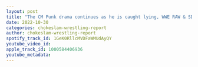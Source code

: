 ```yaml
---
layout: post
title: "The CM Punk drama continues as he is caught lying, WWE RAW & SD, AEW Dynamite & Rampage review. Plus PWI Women's top 150 list and more!"
date: 2022-10-30
categories: chokeslam-wrestling-report
author: chokeslam-wrestling-report
spotify_track_id: 1GeK0RllcMVDFaWMUdAyQY
youtube_video_id: 
apple_track_id: 1000584406936
youtube_metadata: 
---
```

